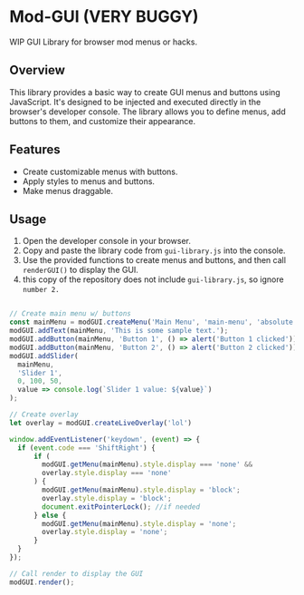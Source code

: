 # Mod-GUI (VERY BUGGY)
WIP GUI Library for browser mod menus or hacks.

## Overview

This library provides a basic way to create GUI menus and buttons using JavaScript. It's designed to be injected and executed directly in the browser's developer console. The library allows you to define menus, add buttons to them, and customize their appearance.

## Features

- Create customizable menus with buttons.
- Apply styles to menus and buttons.
- Make menus draggable.

## Usage

1. Open the developer console in your browser.
2. Copy and paste the library code from `gui-library.js` into the console.
3. Use the provided functions to create menus and buttons, and then call `renderGUI()` to display the GUI.
4. this copy of the repository does not include `gui-library.js`, so ignore `number 2.`
```javascript

// Create main menu w/ buttons
const mainMenu = modGUI.createMenu('Main Menu', 'main-menu', 'absolute', '20px', '20px');
modGUI.addText(mainMenu, 'This is some sample text.');
modGUI.addButton(mainMenu, 'Button 1', () => alert('Button 1 clicked'));
modGUI.addButton(mainMenu, 'Button 2', () => alert('Button 2 clicked'));
modGUI.addSlider(
  mainMenu,
  'Slider 1',
  0, 100, 50,
  value => console.log(`Slider 1 value: ${value}`)
);

// Create overlay
let overlay = modGUI.createLiveOverlay('lol')

window.addEventListener('keydown', (event) => {
  if (event.code === 'ShiftRight') {
      if (
        modGUI.getMenu(mainMenu).style.display === 'none' &&
        overlay.style.display === 'none'
      ) {
        modGUI.getMenu(mainMenu).style.display = 'block';
        overlay.style.display = 'block';
        document.exitPointerLock(); //if needed
      } else {
        modGUI.getMenu(mainMenu).style.display = 'none';
        overlay.style.display = 'none';
      }
  }
});

// Call render to display the GUI
modGUI.render();

```

